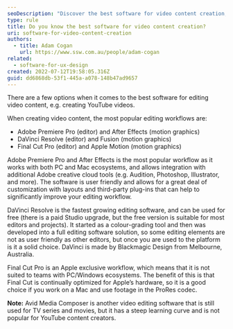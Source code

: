 ```yaml
---
seoDescription: "Discover the best software for video content creation, including Adobe Premiere Pro, DaVinci Resolve, and Final Cut Pro, ideal for creating YouTube videos with features like customization, color grading, and integration with other creative tools."
type: rule
title: Do you know the best software for video content creation?
uri: software-for-video-content-creation
authors:
  - title: Adam Cogan
    url: https://www.ssw.com.au/people/adam-cogan
related:
  - software-for-ux-design
created: 2022-07-12T19:58:05.316Z
guid: dd6868db-53f1-445a-a078-148b47ad9657
---
```


There are a few options when it comes to the best software for editing video content, e.g. creating YouTube videos.

When creating video content, the most popular editing workflows are:

- Adobe Premiere Pro (editor) and After Effects (motion graphics)
- DaVinci Resolve (editor) and Fusion (motion graphics)
- Final Cut Pro (editor) and Apple Motion (motion graphics)

<!--endintro-->

Adobe Premiere Pro and After Effects is the most popular workflow as it works with both PC and Mac ecosystems, and allows integration with additional Adobe creative cloud tools (e.g. Audition, Photoshop, Illustrator, and more).
The software is user friendly and allows for a great deal of customization with layouts and third-party plug-ins that can help to significantly improve your editing workflow.

DaVinci Resolve is the fastest growing editing software, and can be used for free (there is a paid Studio upgrade, but the free version is suitable for most editors and projects).
It started as a colour-grading tool and then was developed into a full editing software solution, so some editing elements are not as user friendly as other editors, but once you are used to the platform is it a solid choice.
DaVinci is made by Blackmagic Design from Melbourne, Australia.

Final Cut Pro is an Apple exclusive workflow, which means that it is not suited to teams with PC/Windows ecosystems. The benefit of this is that Final Cut is continually optimized for Apple’s hardware, so it is a good choice if you work on a Mac and use footage in the ProRes codec.

**Note:** Avid Media Composer is another video editing software that is still used for TV series and movies, but it has a steep learning curve and is not popular for YouTube content creators.
